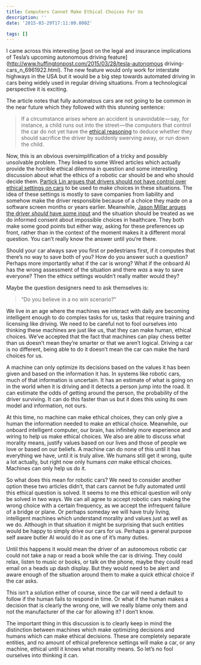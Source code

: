 ```yaml
---
title: Computers Cannot Make Ethical Choices For Us
description: ''
date: '2015-03-29T17:11:00.000Z'

tags: []
---
```


I came across this interesting [post on the legal and insurance implications of Tesla’s upcoming autonomous driving feature](http://www.huffingtonpost.com/2015/03/28/tesla-autonomous driving-cars_n_6961922.html). The new feature would only work for interstate highways in the USA but it would be a big step towards automated driving in cars being widely used in regular driving situations. From a technological perspective it is exciting.  
  
The article notes that fully automatous cars are not going to be common in the near future which they followed with this stunning sentence:

> If a circumstance arises where an accident is unavoidable — say, for instance, a child runs out into the street — the computers that control the car do not yet have the [ethical reasoning](http://www.wired.com/2014/09/set-the-ethics-robot-car/) to deduce whether they should sacrifice the driver by suddenly swerving away, or run down the child.

Now, this is an obvious oversimplification of a tricky and possibly unsolvable problem. They linked to some Wired articles which actually provide the horrible ethical dilemma in question and some interesting discussion about what the ethics of a robotic car should be and who should decide them. [Partick Lin argues that drivers should not have control over ethical settings on cars](http://www.wired.com/2014/08/heres-a-terrible-idea-robot-cars-with-adjustable-ethics-settings/) to be used to make choices in these situations. The idea of these settings is mostly to save companies from liability and somehow make the driver responsible because of a choice they made on a software screen months or years earlier. Meanwhile, [Jason Millar argues the driver _should_ have some input](http://www.wired.com/2014/09/set-the-ethics-robot-car/) and the situation should be treated as we do informed consent about impossible choices in healthcare. They both make some good points but either way, asking for these preferences up front, rather than in the context of the moment makes it a different moral question. You can’t really know the answer until you’re there.  
  
Should your car always save you first or pedestrians first, if it computes that there’s no way to save both of you? How do you answer such a question? Perhaps more importantly what if the car is wrong? What if the onboard AI has the wrong assessment of the situation and there _was_ a way to save everyone? Then the ethics settings wouldn’t really matter would they?  
  
Maybe the question designers need to ask themselves is:

> “Do you believe in a no win scenario?”

We live in an age where the machines we interact with daily are becoming intelligent enough to do complex tasks for us, tasks that require training and licensing like driving. We need to be careful not to fool ourselves into thinking these machines are just like us, that they can make human, ethical choices. We’ve accepted that the fact that machines can play chess better than us doesn’t mean they’re smarter or that we aren’t logical. Driving a car is no different, being able to do it doesn’t mean the car can make the hard choices for us.   
  
A machine can only optimize its decisions based on the values it has been given and based on the information it has. In systems like robotic cars, much of that information is uncertain. It has an estimate of what is going on in the world when it is driving and it detects a person jump into the road. It can estimate the odds of getting around the person, the probability of the driver surviving. It can do this faster than us but it does this using its own model and information, not ours.  
  
At this time, no machine can make ethical choices, they can only give a human the information needed to make an ethical choice. Meanwhile, our onboard intelligent computer, our brain, has infinitely more experience and wiring to help us make ethical choices. We also are able to discuss what morality means, justify values based on our lives and those of people we love or based on our beliefs. A machine can do none of this until it has everything we have, until it is truly alive. We humans still get it wrong, quite a lot actually, but right now only humans _can_ make ethical choices. Machines can only help us do it.  
  
So what does this mean for robotic cars? We need to consider another option these two articles didn’t, that cars cannot be fully automated until this ethical question is solved. It seems to me this ethical question will only be solved in two ways. We can all agree to accept robotic cars making the wrong choice with a certain frequency, as we accept the infrequent failure of a bridge or plane. Or perhaps someday we will have truly living, intelligent machines which understand morality and values just as well as we do. Although in that situation it might be surprising that such entities would be happy to simply drive our cars for us. Perhaps a general purpose self aware butler AI would do it as one of it’s many duties.

Until this happens it would mean the driver of an autonomous robotic car could not take a nap or read a book while the car is driving. They could relax, listen to music or books, or talk on the phone, maybe they could read email on a heads up dash display. But they would need to be alert and aware enough of the situation around them to make a quick ethical choice if the car asks.  
  
This isn’t a solution either of course, since the car will need a default to follow if the human fails to respond in time. Or what if the human makes a decision that is clearly the wrong one, will we really blame only them and not the manufacturer of the car for allowing it? I don’t know.  
  
The important thing in this discussion is to clearly keep in mind the distinction between machines which make optimizing decisions and humans which can make ethical decisions. These are completely separate entities, and no amount of ethical preference settings will make a car, or any machine, ethical until it knows what morality means. So let’s no fool ourselves into thinking it can.
